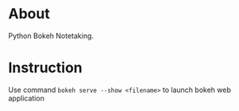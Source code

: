 # About
Python Bokeh Notetaking.

# Instruction
Use command `bokeh serve --show <filename>` to launch bokeh web application
